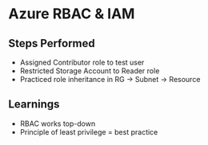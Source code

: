 # Azure RBAC & IAM  

## Steps Performed
- Assigned Contributor role to test user  
- Restricted Storage Account to Reader role  
- Practiced role inheritance in RG → Subnet → Resource  

## Learnings
- RBAC works top-down  
- Principle of least privilege = best practice
